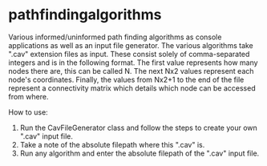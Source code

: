 # pathfindingalgorithms
Various informed/uninformed path finding algorithms as console applications as well as an input file generator. The various algorithms take ".cav" extension files as input. These consist solely of comma-separated integers and is in the following format. The first value represents how many nodes there are, this can be called N. The next Nx2 values represent each node's coordinates. Finally, the values from Nx2+1 to the end of the file represent a connectivity matrix which details which node can be accessed from where.

How to use:
1) Run the CavFileGenerator class and follow the steps to create your own ".cav" input file.
2) Take a note of the absolute filepath where this ".cav" is.
3) Run any algorithm and enter the absolute filepath of the ".cav" input file.